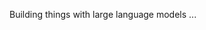 Building things with large language models ...

<!--
<p align="left">
    <img align="centre" src="https://github-readme-stats-rho-eight-13.vercel.app/api?username=zachschillaci27&hide_border=true&show_icons=true&include_all_commits=true&count_private=true&theme=transparent&bg_color=00000000" height=180px/>
    <img src="https://github-readme-stats-rho-eight-13.vercel.app/api/top-langs/?username=zachschillaci27&hide_border=true&layout=compact&langs_count=8&exclude_repo=Thesis,Modules&theme=transparent&bg_color=00000000" height="180px"/>
</p>
-->

<!--
**zachschillaci27/zachschillaci27** is a ✨ _special_ ✨ repository because its `README.md` (this file) appears on your GitHub profile.

Here are some ideas to get you started:

- 🔭 I’m currently working on ...
- 🌱 I’m currently learning ...
- 👯 I’m looking to collaborate on ...
- 🤔 I’m looking for help with ...
- 💬 Ask me about ...
- 📫 How to reach me: ...
- 😄 Pronouns: ...
- ⚡ Fun fact: ...
-->
